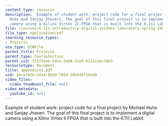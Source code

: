 ```yaml
---
content_type: resource
description: 'Example of student work: project code for a final project by Michael
  Huhs and Sanjay Jhaveri. The goal of this final project is to implement a digital
  camera using a Xilinx Virtex II FPGA that is built into the 6.111 Labkit.'
file: /courses/6-111-introductory-digital-systems-laboratory-spring-2006/2eca792b1d3495e9785d28b5d5f10c68_appendix11.pdf
file_type: application/pdf
learning_resource_types:
- Projects
ocw_type: OCWFile
parent_title: Projects
parent_type: CourseSection
parent_uid: 332f2eab-5d2e-3e04-51e5-b212cabc7de3
resourcetype: Document
title: appendix11.pdf
uid: 2eca792b-1d34-95e9-785d-28b5d5f10c68
video_files:
  video_thumbnail_file: null
video_metadata:
  youtube_id: null
---
```

Example of student work: project code for a final project by Michael Huhs and Sanjay Jhaveri. The goal of this final project is to implement a digital camera using a Xilinx Virtex II FPGA that is built into the 6.111 Labkit.

